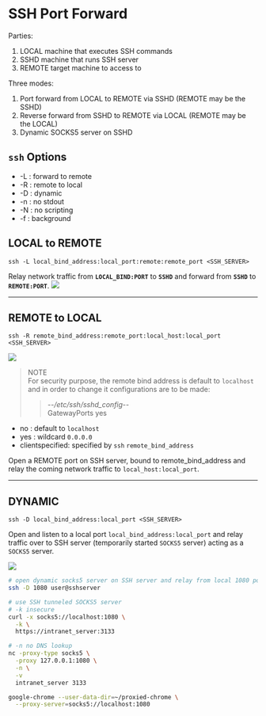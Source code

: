 # SSH Port Forward
Parties:
1. LOCAL machine that executes SSH commands
1. SSHD machine that runs SSH server
1. REMOTE target machine to access to

Three modes:
1. Port forward from LOCAL to REMOTE via SSHD (REMOTE may be the SSHD)
1. Reverse forward from SSHD to REMOTE via LOCAL (REMOTE may be the LOCAL)
1. Dynamic SOCKS5 server on SSHD

## `ssh` Options
* -L : forward to remote 
* -R : remote to local
* -D : dynamic 
* -n : no stdout
* -N : no scripting
* -f : background


## LOCAL to REMOTE
`ssh -L local_bind_address:local_port:remote:remote_port <SSH_SERVER>` 

Relay network traffic from **`LOCAL_BIND:PORT`** to **`SSHD`** and forward from **`SSHD`** to **`REMOTE:PORT`**.
![](https://johnliu55.tw/ssh-tunnel/images/local_scenario1_solved.png)

---

## REMOTE to LOCAL
`ssh -R remote_bind_address:remote_port:local_host:local_port <SSH_SERVER>`  

![](https://johnliu55.tw/ssh-tunnel/images/remote_scenario2_solved.png)

>NOTE  
For security purpose, the remote bind address is default to `localhost` and in order to change it configurations are to be made:  
>> --*/etc/ssh/sshd_config*--  
>> GatewayPorts yes  
* no : default to `localhost`
* yes : wildcard `0.0.0.0`
* clientspecified: specified by `ssh` `remote_bind_address`

Open a REMOTE port on SSH server, bound to remote_bind_address and relay the coming network traffic to `local_host:local_port`.

---

## DYNAMIC
`ssh -D local_bind_address:local_port <SSH_SERVER>`  

Open and listen to a local port `local_bind_address:local_port` and relay traffic over to SSH server (temporarily started `SOCKS5` server) acting as a `SOCKS5` server.

![](https://johnliu55.tw/ssh-tunnel/images/dynamic.png)

```sh
# open dynamic socks5 server on SSH server and relay from local 1080 port
ssh -D 1080 user@sshserver

# use SSH tunneled SOCKS5 server
# -k insecure
curl -x socks5://localhost:1080 \
  -k \
  https://intranet_server:3133

# -n no DNS lookup
nc -proxy-type socks5 \
  -proxy 127.0.0.1:1080 \
  -n \
  -v
  intranet_server 3133

google-chrome --user-data-dir=~/proxied-chrome \
  --proxy-server=socks5://localhost:1080

```

[ssh-tunnel]: https://johnliu55.tw/ssh-tunnel.html
[ssh-tunnel-dynamic]: https://securityintelligence.com/posts/socks-proxy-primer-what-is-socks5-and-why-should-you-use-it/
[tinyproxy]: http://tinyproxy.github.io/